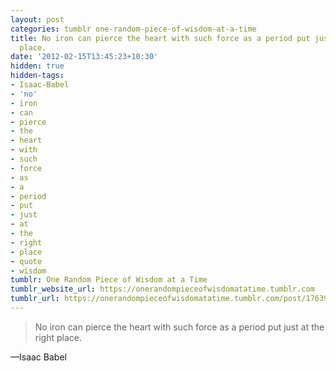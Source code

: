 ```yaml
---
layout: post
categories: tumblr one-random-piece-of-wisdom-at-a-time
title: No iron can pierce the heart with such force as a period put just at the right
  place.
date: '2012-02-15T13:45:23+10:30'
hidden: true
hidden-tags:
- Isaac-Babel
- 'no'
- iron
- can
- pierce
- the
- heart
- with
- such
- force
- as
- a
- period
- put
- just
- at
- the
- right
- place
- quote
- wisdom
tumblr: One Random Piece of Wisdom at a Time
tumblr_website_url: https://onerandompieceofwisdomatatime.tumblr.com
tumblr_url: https://onerandompieceofwisdomatatime.tumblr.com/post/17639924979/no-iron-can-pierce-the-heart-with-such-force-as-a
---
```

> No iron can pierce the heart with such force as a period put just at the right place.

—Isaac Babel
